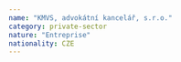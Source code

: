 ```yaml
---
name: "KMVS, advokátní kancelář, s.r.o."
category: private-sector
nature: "Entreprise"
nationality: CZE
---
```

